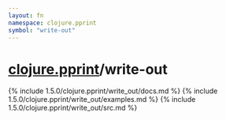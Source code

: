 ```yaml
---
layout: fn
namespace: clojure.pprint
symbol: "write-out"
---
```


# [clojure.pprint](../)/write-out

{% include 1.5.0/clojure.pprint/write_out/docs.md %}
{% include 1.5.0/clojure.pprint/write_out/examples.md %}
{% include 1.5.0/clojure.pprint/write_out/src.md %}

